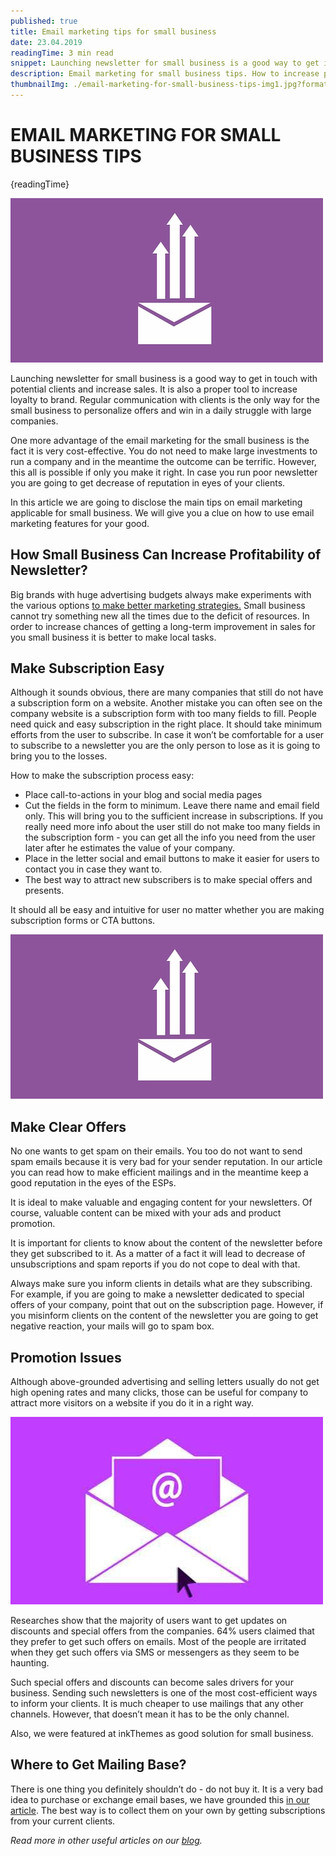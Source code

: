```yaml
---
published: true
title: Email marketing tips for small business
date: 23.04.2019
readingTime: 3 min read
snippet: Launching newsletter for small business is a good way to get in touch with potential clients and increase sales. It is also a proper tool to increase loyalty to brand. Regular communication with clients is the only way for the small business to personalize offers and win in a daily struggle with large companies.
description: Email marketing for small business tips. How to increase profitability of newsletter. Promotion issues. Where to get mailing base.
thumbnailImg: ./email-marketing-for-small-business-tips-img1.jpg?format=jpg&width=880
---
```


# EMAIL MARKETING FOR SMALL BUSINESS TIPS

{readingTime}

![Email Marketing Tips](./email-marketing-for-small-business-tips-img1.jpg?format=webp;jpg;png;avif&srcset&width=880)

Launching newsletter for small business is a good way to get in touch with potential clients and increase sales. It is also a proper tool to increase loyalty to brand. Regular communication with clients is the only way for the small business to personalize offers and win in a daily struggle with large companies.

One more advantage of the email marketing for the small business is the fact it is very cost-effective. You do not need to make large investments to run a company and in the meantime the outcome can be terrific. However, this all is possible if only you make it right. In case you run poor newsletter you are going to get decrease of reputation in eyes of your clients.

In this article we are going to disclose the main tips on email marketing applicable for small business. We will give you a clue on how to use email marketing features for your good.

## How Small Business Can Increase Profitability of Newsletter?

Big brands with huge advertising budgets always make experiments with the various options [to make better marketing strategies.](/blog/great-ideas-for-your-email-marketing-strategy) Small business cannot try something new all the times due to the deficit of resources. In order to increase chances of getting a long-term improvement in sales for you small business it is better to make local tasks.

## Make Subscription Easy

Although it sounds obvious, there are many companies that still do not have a subscription form on a website. Another mistake you can often see on the company website is a subscription form with too many fields to fill. People need quick and easy subscription in the right place. It should take minimum efforts from the user to subscribe. In case it won’t be comfortable for a user to subscribe to a newsletter you are the only person to lose as it is going to bring you to the losses.

How to make the subscription process easy:

- Place call-to-actions in your blog and social media pages
- Cut the fields in the form to minimum. Leave there name and email field only. This will bring you to the sufficient increase in subscriptions. If you really need more info about the user still do not make too many fields in the subscription form - you can get all the info you need from the user later after he estimates the value of your company.
- Place in the letter social and email buttons to make it easier for users to contact you in case they want to.
- The best way to attract new subscribers is to make special offers and presents.

It should all be easy and intuitive for user no matter whether you are making subscription forms or CTA buttons.

![Email Marketing for Small Business](./email-marketing-for-small-business-tips-img1.jpg?format=webp;jpg;png;avif&srcset&width=880)

## Make Clear Offers

No one wants to get spam on their emails. You too do not want to send spam emails because it is very bad for your sender reputation. In our article you can read how to make efficient mailings and in the meantime keep a good reputation in the eyes of the ESPs.

It is ideal to make valuable and engaging content for your newsletters. Of course, valuable content can be mixed with your ads and product promotion.

It is important for clients to know about the content of the newsletter before they get subscribed to it. As a matter of a fact it will lead to decrease of unsubscriptions and spam reports if you do not cope to deal with that.

Always make sure you inform clients in details what are they subscribing. For example, if you are going to make a newsletter dedicated to special offers of your company, point that out on the subscription page. However, if you misinform clients on the content of the newsletter you are going to get negative reaction, your mails will go to spam box.

## Promotion Issues

Although above-grounded advertising and selling letters usually do not get high opening rates and many clicks, those can be useful for company to attract more visitors on a website if you do it in a right way.

![Email Marketing Tips](./email-marketing-for-small-business-tips-img2.jpg?format=webp;jpg;png;avif&srcset&width=880)

Researches show that the majority of users want to get updates on discounts and special offers from the companies. 64% users claimed that they prefer to get such offers on emails. Most of the people are irritated when they get such offers via SMS or messengers as they seem to be haunting.

Such special offers and discounts can become sales drivers for your business. Sending such newsletters is one of the most cost-efficient ways to inform your clients. It is much cheaper to use mailings that any other channels. However, that doesn’t mean it has to be the only channel.

Also, we were featured at inkThemes as good solution for small business.

## Where to Get Mailing Base?

There is one thing you definitely shouldn’t do - do not buy it. It is a very bad idea to purchase or exchange email bases, we have grounded this [in our article](/blog/x-ways-increase-emails-deliverability). The best way is to collect them on your own by getting subscriptions from your current clients.

_Read more in other useful articles on our [blog](/blog)._
